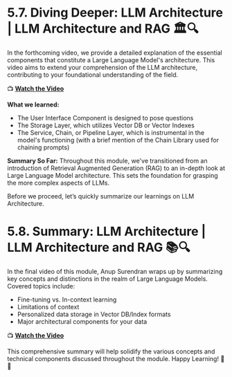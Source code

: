 # 5.7. Diving Deeper: LLM Architecture | LLM Architecture and RAG 🏛️🔍

In the forthcoming video, we provide a detailed explanation of the essential components that constitute a Large Language Model's architecture. This video aims to extend your comprehension of the LLM architecture, contributing to your foundational understanding of the field.

📺 **[Watch the Video](https://youtu.be/OXZQBXBvOR4?t=704)**

**What we learned:**
- The User Interface Component is designed to pose questions
- The Storage Layer, which utilizes Vector DB or Vector Indexes
- The Service, Chain, or Pipeline Layer, which is instrumental in the model's functioning (with a brief mention of the Chain Library used for chaining prompts)

**Summary So Far:**
Throughout this module, we've transitioned from an introduction of Retrieval Augmented Generation (RAG) to an in-depth look at Large Language Model architecture. This sets the foundation for grasping the more complex aspects of LLMs.

Before we proceed, let’s quickly summarize our learnings on LLM Architecture.

# 5.8. Summary: LLM Architecture | LLM Architecture and RAG 📚🔍

In the final video of this module, Anup Surendran wraps up by summarizing key concepts and distinctions in the realm of Large Language Models. Covered topics include:

- Fine-tuning vs. In-context learning
- Limitations of context
- Personalized data storage in Vector DB/Index formats
- Major architectural components for your data

📺 **[Watch the Video](https://youtu.be/OXZQBXBvOR4?t=963)**

This comprehensive summary will help solidify the various concepts and technical components discussed throughout the module. Happy Learning! 🚀🧠
